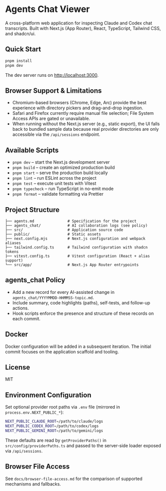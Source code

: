 # Agents Chat Viewer

A cross-platform web application for inspecting Claude and Codex chat transcripts. Built with Next.js (App Router), React, TypeScript, Tailwind CSS, and shadcn/ui.

## Quick Start

```sh
pnpm install
pnpm dev
```

The dev server runs on [http://localhost:3000](http://localhost:3000).

## Browser Support & Limitations

- Chromium-based browsers (Chrome, Edge, Arc) provide the best experience with directory pickers and drag-and-drop ingestion.
- Safari and Firefox currently require manual file selection; File System Access APIs are gated or unavailable.
- When running without the Next.js server (e.g., static export), the UI falls back to bundled sample data because real provider directories are only accessible via the `/api/sessions` endpoint.

## Available Scripts

- `pnpm dev` – start the Next.js development server
- `pnpm build` – create an optimized production build
- `pnpm start` – serve the production build locally
- `pnpm lint` – run ESLint across the project
- `pnpm test` – execute unit tests with Vitest
- `pnpm typecheck` – run TypeScript in no-emit mode
- `pnpm format` – validate formatting via Prettier

## Project Structure

```
├── agents.md               # Specification for the project
├── agents_chat/            # AI collaboration logs (see policy)
├── src/                    # Application source code
├── public/                 # Static assets
├── next.config.mjs         # Next.js configuration and webpack aliases
├── tailwind.config.ts      # Tailwind configuration with shadcn tokens
├── vitest.config.ts        # Vitest configuration (React + alias support)
└── src/app/                # Next.js App Router entrypoints
```

## agents_chat Policy

- Add a new record for every AI-assisted change in `agents_chat/YYYYMMDD-HHMMSS-topic.md`.
- Include summary, code highlights (paths), self-tests, and follow-up actions.
- Hook scripts enforce the presence and structure of these records on each commit.

## Docker

Docker configuration will be added in a subsequent iteration. The initial commit focuses on the application scaffold and tooling.

## License

MIT

## Environment Configuration

Set optional provider root paths via `.env` file (mirrored in `process.env.NEXT_PUBLIC_*`):

```bash
NEXT_PUBLIC_CLAUDE_ROOT=/path/to/claude/logs
NEXT_PUBLIC_CODEX_ROOT=/path/to/codex/logs
NEXT_PUBLIC_GEMINI_ROOT=/path/to/gemini/logs
```

These defaults are read by `getProviderPaths()` in `src/config/providerPaths.ts` and passed to the server-side loader exposed via `/api/sessions`.

## Browser File Access

See `docs/browser-file-access.md` for the comparison of supported mechanisms and fallbacks.
